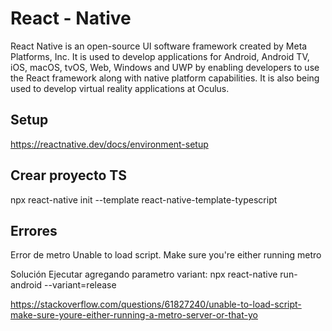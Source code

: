 # React - Native
React Native is an open-source UI software framework created by Meta Platforms, Inc. It is used to develop applications for Android, Android TV, iOS, macOS, tvOS, Web, Windows and UWP by enabling developers to use the React framework along with native platform capabilities. It is also being used to develop virtual reality applications at Oculus.

## Setup
https://reactnative.dev/docs/environment-setup

## Crear proyecto TS
npx react-native init <project name> --template react-native-template-typescript

## Errores
Error de metro
Unable to load script. Make sure you're either running metro

Solución
Ejecutar agregando parametro variant: npx react-native run-android --variant=release

https://stackoverflow.com/questions/61827240/unable-to-load-script-make-sure-youre-either-running-a-metro-server-or-that-yo